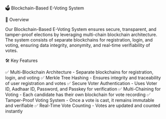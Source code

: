 🗳️ Blockchain-Based E-Voting System

📌 Overview 

Our Blockchain-Based E-Voting System ensures secure, transparent, and tamper-proof elections by leveraging multi-chain blockchain architecture. The system consists of separate blockchains for registration, login, and voting, ensuring data integrity, anonymity, and real-time verifiability of votes.

🛠️ Key Features

✅ Multi-Blockchain Architecture - Separate blockchains for registration, login, and voting
✅ Merkle Tree Hashing - Ensures integrity and traceability of user registration and votes
✅ Secure Voter Authentication - Uses Voter ID, Aadhaar ID, Password, and Passkey for verification
✅ Multi-Chaining for Voting - Each candidate has their own blockchain for vote recording
✅ Tamper-Proof Voting System - Once a vote is cast, it remains immutable and verifiable
✅ Real-Time Vote Counting - Votes are updated and counted instantly
